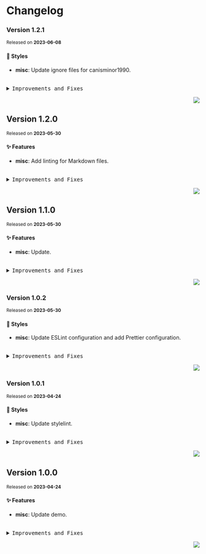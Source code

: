 <a name="readme-top"></a>

# Changelog

### Version 1.2.1

<sup>Released on **2023-06-08**</sup>

#### 💄 Styles

- **misc**: Update ignore files for canisminor1990.

<br/>

<details>
<summary><kbd>Improvements and Fixes</kbd></summary>

#### Styles

- **misc**: Update ignore files for canisminor1990 ([0c0efd3](https://github.com/canisminor1990/canisminor-template/commit/0c0efd3))

</details>

<div align="right">

[![](https://img.shields.io/badge/-BACK_TO_TOP-151515?style=flat-square)](#readme-top)

</div>

## Version 1.2.0

<sup>Released on **2023-05-30**</sup>

#### ✨ Features

- **misc**: Add linting for Markdown files.

<br/>

<details>
<summary><kbd>Improvements and Fixes</kbd></summary>

#### What's improved

- **misc**: Add linting for Markdown files ([538b0e6](https://github.com/canisminor1990/canisminor-template/commit/538b0e6))

</details>

<div align="right">

[![](https://img.shields.io/badge/-BACK_TO_TOP-151515?style=flat-square)](#readme-top)

</div>

## Version 1.1.0

<sup>Released on **2023-05-30**</sup>

#### ✨ Features

- **misc**: Update.

<br/>

<details>
<summary><kbd>Improvements and Fixes</kbd></summary>

#### What's improved

- **misc**: Update ([6fdcc8c](https://github.com/canisminor1990/canisminor-template/commit/6fdcc8c))

</details>

<div align="right">

[![](https://img.shields.io/badge/-BACK_TO_TOP-151515?style=flat-square)](#readme-top)

</div>

### Version 1.0.2

<sup>Released on **2023-05-30**</sup>

#### 💄 Styles

- **misc**: Update ESLint configuration and add Prettier configuration.

<br/>

<details>
<summary><kbd>Improvements and Fixes</kbd></summary>

#### Styles

- **misc**: Update ESLint configuration and add Prettier configuration ([5ac1ae9](https://github.com/canisminor1990/canisminor-template/commit/5ac1ae9))

</details>

<div align="right">

[![](https://img.shields.io/badge/-BACK_TO_TOP-151515?style=flat-square)](#readme-top)

</div>

### Version 1.0.1

<sup>Released on **2023-04-24**</sup>

#### 💄 Styles

- **misc**: Update stylelint.

<br/>

<details>
<summary><kbd>Improvements and Fixes</kbd></summary>

#### Styles

- **misc**: Update stylelint ([3c9655e](https://github.com/canisminor1990/canisminor-template/commit/3c9655e))

</details>

<div align="right">

[![](https://img.shields.io/badge/-BACK_TO_TOP-151515?style=flat-square)](#readme-top)

</div>

## Version 1.0.0

<sup>Released on **2023-04-24**</sup>

#### ✨ Features

- **misc**: Update demo.

<br/>

<details>
<summary><kbd>Improvements and Fixes</kbd></summary>

#### What's improved

- **misc**: Update demo ([bbb6ce5](https://github.com/canisminor1990/canisminor-template/commit/bbb6ce5))

</details>

<div align="right">

[![](https://img.shields.io/badge/-BACK_TO_TOP-151515?style=flat-square)](#readme-top)

</div>
